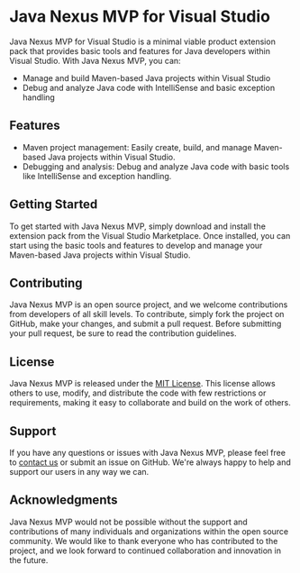 # Java Nexus MVP for Visual Studio

Java Nexus MVP for Visual Studio is a minimal viable product extension pack that provides basic tools and features for Java developers within Visual Studio. With Java Nexus MVP, you can:

- Manage and build Maven-based Java projects within Visual Studio
- Debug and analyze Java code with IntelliSense and basic exception handling

## Features

- Maven project management: Easily create, build, and manage Maven-based Java projects within Visual Studio.
- Debugging and analysis: Debug and analyze Java code with basic tools like IntelliSense and exception handling.

## Getting Started

To get started with Java Nexus MVP, simply download and install the extension pack from the Visual Studio Marketplace. Once installed, you can start using the basic tools and features to develop and manage your Maven-based Java projects within Visual Studio.

## Contributing

Java Nexus MVP is an open source project, and we welcome contributions from developers of all skill levels. To contribute, simply fork the project on GitHub, make your changes, and submit a pull request. Before submitting your pull request, be sure to read the contribution guidelines.

## License

Java Nexus MVP is released under the [MIT License](https://github.com/your-username/java-nexus-mvp/blob/main/LICENSE.md). This license allows others to use, modify, and distribute the code with few restrictions or requirements, making it easy to collaborate and build on the work of others.

## Support

If you have any questions or issues with Java Nexus MVP, please feel free to [contact us](mailto:your-email@example.com) or submit an issue on GitHub. We're always happy to help and support our users in any way we can.

## Acknowledgments

Java Nexus MVP would not be possible without the support and contributions of many individuals and organizations within the open source community. We would like to thank everyone who has contributed to the project, and we look forward to continued collaboration and innovation in the future.
